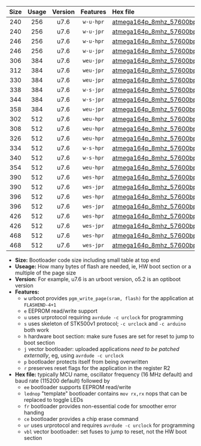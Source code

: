 |Size|Usage|Version|Features|Hex file|
|:-:|:-:|:-:|:-:|:--|
|240|256|u7.6|`w-u-hpr`|[atmega164p_8mhz_57600bps_ur.hex](https://raw.githubusercontent.com/stefanrueger/urboot/main/atmega164p_8mhz_57600bps_ur.hex)|
|240|256|u7.6|`w-u-jpr`|[atmega164p_8mhz_57600bps_ur_vbl.hex](https://raw.githubusercontent.com/stefanrueger/urboot/main/atmega164p_8mhz_57600bps_ur_vbl.hex)|
|246|256|u7.6|`w-u-hpr`|[atmega164p_8mhz_57600bps_lednop_ur.hex](https://raw.githubusercontent.com/stefanrueger/urboot/main/atmega164p_8mhz_57600bps_lednop_ur.hex)|
|246|256|u7.6|`w-u-jpr`|[atmega164p_8mhz_57600bps_lednop_ur_vbl.hex](https://raw.githubusercontent.com/stefanrueger/urboot/main/atmega164p_8mhz_57600bps_lednop_ur_vbl.hex)|
|306|384|u7.6|`weu-jpr`|[atmega164p_8mhz_57600bps_ee_ur_vbl.hex](https://raw.githubusercontent.com/stefanrueger/urboot/main/atmega164p_8mhz_57600bps_ee_ur_vbl.hex)|
|312|384|u7.6|`weu-jpr`|[atmega164p_8mhz_57600bps_ee_lednop_ur_vbl.hex](https://raw.githubusercontent.com/stefanrueger/urboot/main/atmega164p_8mhz_57600bps_ee_lednop_ur_vbl.hex)|
|330|384|u7.6|`weu-jpr`|[atmega164p_8mhz_57600bps_ee_lednop_fr_ur_vbl.hex](https://raw.githubusercontent.com/stefanrueger/urboot/main/atmega164p_8mhz_57600bps_ee_lednop_fr_ur_vbl.hex)|
|338|384|u7.6|`w-s-jpr`|[atmega164p_8mhz_57600bps_vbl.hex](https://raw.githubusercontent.com/stefanrueger/urboot/main/atmega164p_8mhz_57600bps_vbl.hex)|
|344|384|u7.6|`w-s-jpr`|[atmega164p_8mhz_57600bps_lednop_vbl.hex](https://raw.githubusercontent.com/stefanrueger/urboot/main/atmega164p_8mhz_57600bps_lednop_vbl.hex)|
|358|384|u7.6|`weu-jpr`|[atmega164p_8mhz_57600bps_ee_lednop_fr_ce_ur_vbl.hex](https://raw.githubusercontent.com/stefanrueger/urboot/main/atmega164p_8mhz_57600bps_ee_lednop_fr_ce_ur_vbl.hex)|
|302|512|u7.6|`weu-hpr`|[atmega164p_8mhz_57600bps_ee_ur.hex](https://raw.githubusercontent.com/stefanrueger/urboot/main/atmega164p_8mhz_57600bps_ee_ur.hex)|
|308|512|u7.6|`weu-hpr`|[atmega164p_8mhz_57600bps_ee_lednop_ur.hex](https://raw.githubusercontent.com/stefanrueger/urboot/main/atmega164p_8mhz_57600bps_ee_lednop_ur.hex)|
|326|512|u7.6|`weu-hpr`|[atmega164p_8mhz_57600bps_ee_lednop_fr_ur.hex](https://raw.githubusercontent.com/stefanrueger/urboot/main/atmega164p_8mhz_57600bps_ee_lednop_fr_ur.hex)|
|334|512|u7.6|`w-s-hpr`|[atmega164p_8mhz_57600bps.hex](https://raw.githubusercontent.com/stefanrueger/urboot/main/atmega164p_8mhz_57600bps.hex)|
|340|512|u7.6|`w-s-hpr`|[atmega164p_8mhz_57600bps_lednop.hex](https://raw.githubusercontent.com/stefanrueger/urboot/main/atmega164p_8mhz_57600bps_lednop.hex)|
|354|512|u7.6|`weu-hpr`|[atmega164p_8mhz_57600bps_ee_lednop_fr_ce_ur.hex](https://raw.githubusercontent.com/stefanrueger/urboot/main/atmega164p_8mhz_57600bps_ee_lednop_fr_ce_ur.hex)|
|390|512|u7.6|`wes-hpr`|[atmega164p_8mhz_57600bps_ee.hex](https://raw.githubusercontent.com/stefanrueger/urboot/main/atmega164p_8mhz_57600bps_ee.hex)|
|390|512|u7.6|`wes-jpr`|[atmega164p_8mhz_57600bps_ee_vbl.hex](https://raw.githubusercontent.com/stefanrueger/urboot/main/atmega164p_8mhz_57600bps_ee_vbl.hex)|
|396|512|u7.6|`wes-hpr`|[atmega164p_8mhz_57600bps_ee_lednop.hex](https://raw.githubusercontent.com/stefanrueger/urboot/main/atmega164p_8mhz_57600bps_ee_lednop.hex)|
|396|512|u7.6|`wes-jpr`|[atmega164p_8mhz_57600bps_ee_lednop_vbl.hex](https://raw.githubusercontent.com/stefanrueger/urboot/main/atmega164p_8mhz_57600bps_ee_lednop_vbl.hex)|
|426|512|u7.6|`wes-hpr`|[atmega164p_8mhz_57600bps_ee_lednop_fr.hex](https://raw.githubusercontent.com/stefanrueger/urboot/main/atmega164p_8mhz_57600bps_ee_lednop_fr.hex)|
|426|512|u7.6|`wes-jpr`|[atmega164p_8mhz_57600bps_ee_lednop_fr_vbl.hex](https://raw.githubusercontent.com/stefanrueger/urboot/main/atmega164p_8mhz_57600bps_ee_lednop_fr_vbl.hex)|
|468|512|u7.6|`wes-hpr`|[atmega164p_8mhz_57600bps_ee_lednop_fr_ce.hex](https://raw.githubusercontent.com/stefanrueger/urboot/main/atmega164p_8mhz_57600bps_ee_lednop_fr_ce.hex)|
|468|512|u7.6|`wes-jpr`|[atmega164p_8mhz_57600bps_ee_lednop_fr_ce_vbl.hex](https://raw.githubusercontent.com/stefanrueger/urboot/main/atmega164p_8mhz_57600bps_ee_lednop_fr_ce_vbl.hex)|

- **Size:** Bootloader code size including small table at top end
- **Useage:** How many bytes of flash are needed, ie, HW boot section or a multiple of the page size
- **Version:** For example, u7.6 is an urboot version, o5.2 is an optiboot version
- **Features:**
  + `w` urboot provides `pgm_write_page(sram, flash)` for the application at `FLASHEND-4+1`
  + `e` EEPROM read/write support
  + `u` uses urprotocol requiring `avrdude -c urclock` for programming
  + `s` uses skeleton of STK500v1 protocol; `-c urclock` and `-c arduino` both work
  + `h` hardware boot section: make sure fuses are set for reset to jump to boot section
  + `j` vector bootloader: uploaded applications *need to be patched externally*, eg, using `avrdude -c urclock`
  + `p` bootloader protects itself from being overwritten
  + `r` preserves reset flags for the application in the register R2
- **Hex file:** typically MCU name, oscillator frequency (16 MHz default) and baud rate (115200 default) followed by
  + `ee` bootloader supports EEPROM read/write
  + `lednop` "template" bootloader contains `mov rx,rx` nops that can be replaced to toggle LEDs
  + `fr` bootloader provides non-essential code for smoother error handing
  + `ce` bootloader provides a chip erase command
  + `ur` uses urprotocol and requires `avrdude -c urclock` for programming
  + `vbl` vector bootloader: set fuses to jump to reset, not the HW boot section
